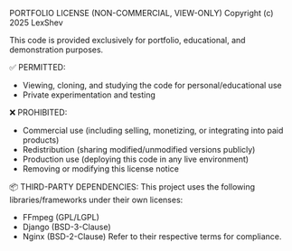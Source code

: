 PORTFOLIO LICENSE (NON-COMMERCIAL, VIEW-ONLY)
Copyright (c) 2025 LexShev

This code is provided exclusively for portfolio, educational, and demonstration purposes.

✅ PERMITTED:
- Viewing, cloning, and studying the code for personal/educational use
- Private experimentation and testing

❌ PROHIBITED:
- Commercial use (including selling, monetizing, or integrating into paid products)
- Redistribution (sharing modified/unmodified versions publicly)
- Production use (deploying this code in any live environment)
- Removing or modifying this license notice

📦 THIRD-PARTY DEPENDENCIES:
This project uses the following libraries/frameworks under their own licenses:
- FFmpeg (GPL/LGPL)
- Django (BSD-3-Clause)
- Nginx (BSD-2-Clause)
Refer to their respective terms for compliance.
